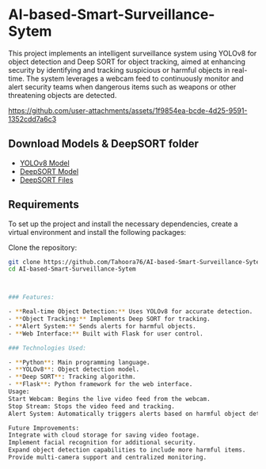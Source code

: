 # AI-based-Smart-Surveillance-Sytem
This project implements an intelligent surveillance system using YOLOv8 for object detection and Deep SORT for object tracking, aimed at enhancing security by identifying and tracking suspicious or harmful objects in real-time. The system leverages a webcam feed to continuously monitor and alert security teams when dangerous items such as weapons or other threatening objects are detected.

https://github.com/user-attachments/assets/1f9854ea-bcde-4d25-9591-1352cdd7a6c3

## Download Models & DeepSORT folder

- [YOLOv8 Model](https://drive.google.com/file/d/1blTgoGuVcJmmfhWlYgvEq5uGePmTZ3dH/view?usp=sharing)
- [DeepSORT Model](https://drive.google.com/file/d/1IPC-ppaLETfAYh7k8HDMs50PUPtCFi_y/view?usp=sharing)
- [DeepSORT Files](https://drive.google.com/drive/folders/17-Ak9zUE1cK0oZI-r7_JHK4B60GdlLu9?usp=sharing)

## Requirements

To set up the project and install the necessary dependencies, create a virtual environment and install the following packages:

 Clone the repository:
   ```bash
   git clone https://github.com/Tahoora76/AI-based-Smart-Surveillance-Sytem.git
   cd AI-based-Smart-Surveillance-Sytem



### Features:

- **Real-time Object Detection:** Uses YOLOv8 for accurate detection.  
- **Object Tracking:** Implements Deep SORT for tracking.  
- **Alert System:** Sends alerts for harmful objects.  
- **Web Interface:** Built with Flask for user control.  

### Technologies Used:

- **Python**: Main programming language.  
- **YOLOv8**: Object detection model.  
- **Deep SORT**: Tracking algorithm.  
- **Flask**: Python framework for the web interface.  
Usage:
Start Webcam: Begins the live video feed from the webcam.
Stop Stream: Stops the video feed and tracking.
Alert System: Automatically triggers alerts based on harmful object detection.

Future Improvements:
Integrate with cloud storage for saving video footage.
Implement facial recognition for additional security.
Expand object detection capabilities to include more harmful items.
Provide multi-camera support and centralized monitoring.
